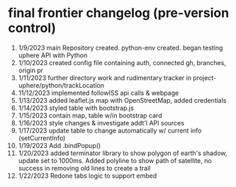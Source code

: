 # final frontier changelog (pre-version control)
1. 1/9/2023 main Repository created. python-env created. began testing uphere API with Python
2. 1/10/2023 created config file containing auth, connected gh, branches, origin pr
3. 1/11/2023 further directory work and rudimentary tracker in project-uphere/python/trackLocation
4. 11/12/2023 implemented followISS api calls & webpage
5. 1/13/2023 added leaflet.js map with OpenStreetMap, added credentials
6. 1/14/2023 styled table with bootstrap.js
7. 1/15/2023 contain map, table w/in bootstrap card
8. 1/16/2023 style changes & investigate addt'l API sources
9. 1/17/2023 update table to change automatically w/ current info (setCurrentInfo)
10. 1/19/2023 Add .bindPopup()
11. 1/20/2023 added terminator library to show polygon of earth's shadow, update set to 1000ms. Added polyline to show path of satellite, no success in removing old lines to create a trail
12. 1/22/2023 Redone tabs logic to support embed

